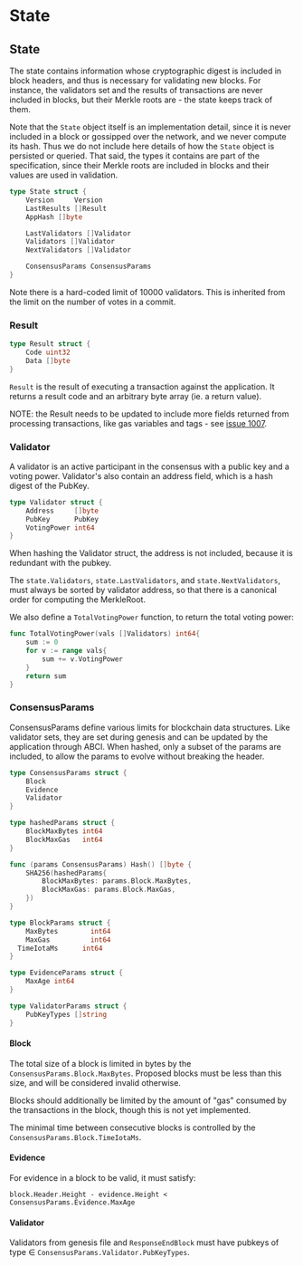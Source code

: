 # State

## State

The state contains information whose cryptographic digest is included in block headers, and thus is
necessary for validating new blocks. For instance, the validators set and the results of
transactions are never included in blocks, but their Merkle roots are - the state keeps track of them.

Note that the `State` object itself is an implementation detail, since it is never
included in a block or gossipped over the network, and we never compute
its hash. Thus we do not include here details of how the `State` object is
persisted or queried. That said, the types it contains are part of the specification, since
their Merkle roots are included in blocks and their values are used in
validation.

```go
type State struct {
    Version     Version
    LastResults []Result
    AppHash []byte

    LastValidators []Validator
    Validators []Validator
    NextValidators []Validator

    ConsensusParams ConsensusParams
}
```

Note there is a hard-coded limit of 10000 validators. This is inherited from the
limit on the number of votes in a commit.

### Result

```go
type Result struct {
    Code uint32
    Data []byte
}
```

`Result` is the result of executing a transaction against the application.
It returns a result code and an arbitrary byte array (ie. a return value).

NOTE: the Result needs to be updated to include more fields returned from
processing transactions, like gas variables and tags - see
[issue 1007](https://github.com/evdatsion/tendermint/issues/1007).

### Validator

A validator is an active participant in the consensus with a public key and a voting power.
Validator's also contain an address field, which is a hash digest of the PubKey.

```go
type Validator struct {
    Address     []byte
    PubKey      PubKey
    VotingPower int64
}
```

When hashing the Validator struct, the address is not included,
because it is redundant with the pubkey.

The `state.Validators`, `state.LastValidators`, and `state.NextValidators`, must always be sorted by validator address,
so that there is a canonical order for computing the MerkleRoot.

We also define a `TotalVotingPower` function, to return the total voting power:

```go
func TotalVotingPower(vals []Validators) int64{
    sum := 0
    for v := range vals{
        sum += v.VotingPower
    }
    return sum
}
```

### ConsensusParams

ConsensusParams define various limits for blockchain data structures.
Like validator sets, they are set during genesis and can be updated by the application through ABCI.
When hashed, only a subset of the params are included, to allow the params to
evolve without breaking the header.

```go
type ConsensusParams struct {
	Block
	Evidence
	Validator
}

type hashedParams struct {
    BlockMaxBytes int64
    BlockMaxGas   int64
}

func (params ConsensusParams) Hash() []byte {
    SHA256(hashedParams{
        BlockMaxBytes: params.Block.MaxBytes,
        BlockMaxGas: params.Block.MaxGas,
    })
}

type BlockParams struct {
	MaxBytes        int64
	MaxGas          int64
  TimeIotaMs      int64
}

type EvidenceParams struct {
	MaxAge int64
}

type ValidatorParams struct {
	PubKeyTypes []string
}
```

#### Block

The total size of a block is limited in bytes by the `ConsensusParams.Block.MaxBytes`.
Proposed blocks must be less than this size, and will be considered invalid
otherwise.

Blocks should additionally be limited by the amount of "gas" consumed by the
transactions in the block, though this is not yet implemented.

The minimal time between consecutive blocks is controlled by the
`ConsensusParams.Block.TimeIotaMs`.

#### Evidence

For evidence in a block to be valid, it must satisfy:

```
block.Header.Height - evidence.Height < ConsensusParams.Evidence.MaxAge
```

#### Validator

Validators from genesis file and `ResponseEndBlock` must have pubkeys of type ∈
`ConsensusParams.Validator.PubKeyTypes`.
